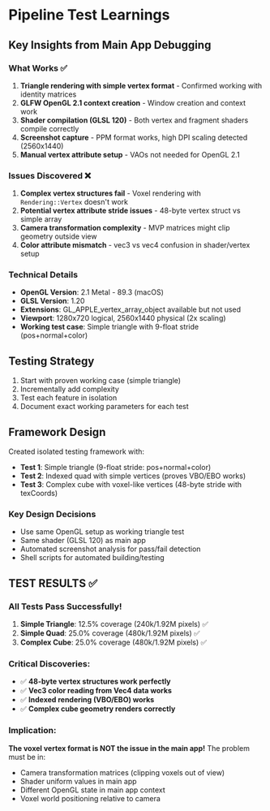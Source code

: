 # Pipeline Test Learnings

## Key Insights from Main App Debugging

### What Works ✅
1. **Triangle rendering with simple vertex format** - Confirmed working with identity matrices
2. **GLFW OpenGL 2.1 context creation** - Window creation and context work
3. **Shader compilation (GLSL 120)** - Both vertex and fragment shaders compile correctly
4. **Screenshot capture** - PPM format works, high DPI scaling detected (2560x1440)
5. **Manual vertex attribute setup** - VAOs not needed for OpenGL 2.1

### Issues Discovered ❌
1. **Complex vertex structures fail** - Voxel rendering with `Rendering::Vertex` doesn't work
2. **Potential vertex attribute stride issues** - 48-byte vertex struct vs simple array
3. **Camera transformation complexity** - MVP matrices might clip geometry outside view
4. **Color attribute mismatch** - vec3 vs vec4 confusion in shader/vertex setup

### Technical Details
- **OpenGL Version**: 2.1 Metal - 89.3 (macOS)
- **GLSL Version**: 1.20
- **Extensions**: GL_APPLE_vertex_array_object available but not used
- **Viewport**: 1280x720 logical, 2560x1440 physical (2x scaling)
- **Working test case**: Simple triangle with 9-float stride (pos+normal+color)

## Testing Strategy
1. Start with proven working case (simple triangle)
2. Incrementally add complexity
3. Test each feature in isolation
4. Document exact working parameters for each test

## Framework Design
Created isolated testing framework with:
- **Test 1**: Simple triangle (9-float stride: pos+normal+color)
- **Test 2**: Indexed quad with simple vertices (proves VBO/EBO works)
- **Test 3**: Complex cube with voxel-like vertices (48-byte stride with texCoords)

### Key Design Decisions
- Use same OpenGL setup as working triangle test
- Same shader (GLSL 120) as main app
- Automated screenshot analysis for pass/fail detection
- Shell scripts for automated building/testing

## TEST RESULTS ✅

### All Tests Pass Successfully!
1. **Simple Triangle**: 12.5% coverage (240k/1.92M pixels) ✅
2. **Simple Quad**: 25.0% coverage (480k/1.92M pixels) ✅  
3. **Complex Cube**: 25.0% coverage (480k/1.92M pixels) ✅

### Critical Discoveries:
- ✅ **48-byte vertex structures work perfectly**
- ✅ **Vec3 color reading from Vec4 data works**
- ✅ **Indexed rendering (VBO/EBO) works**
- ✅ **Complex cube geometry renders correctly**

### Implication:
**The voxel vertex format is NOT the issue in the main app!** 
The problem must be in:
- Camera transformation matrices (clipping voxels out of view)
- Shader uniform values in main app
- Different OpenGL state in main app context
- Voxel world positioning relative to camera